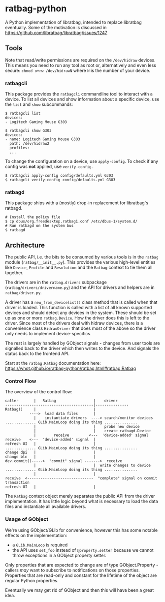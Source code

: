 # ratbag-python

A Python implementation of libratbag, intended to replace libratbag
eventually. Some of the motivation is discussed in
https://github.com/libratbag/libratbag/issues/1247

## Tools

Note that read/write permissions are required on the `/dev/hidraw`
devices. This means you need to run any tool as root or, alternatively and
even less secure: `chmod o+rw /dev/hidrawN` where `N` is the number of your
device.

### ratbagcli

This package provides the `ratbagcli` commandline tool to interact with a
device. To list all devices and show information about a specific device, use
the `list` and `show` subcommands:

```
$ ratbagcli list
devices:
- Logitech Gaming Mouse G303

$ ratbagcli show G303
devices:
- name: Logitech Gaming Mouse G303
  path: /dev/hidraw2
  profiles:
  ...
```

To change the configuration on a device, use `apply-config`. To check if any
config was **not** applied, use `verify-config`.
```
$ ratbagcli apply-config config/defaults.yml G303
$ ratbagcli verify-config config/defaults.yml G303
```

### ratbagd

This package ships with a (mostly) drop-in replacement for libratbag's
ratbagd.

```
# Install the policy file
$ cp dbus/org.freedesktop.ratbag1.conf /etc/dbus-1/system.d/
# Run ratbagd on the system bus
$ ratbagd
```

## Architecture

The public API, i.e. the bits to be consumed by various tools is in the
`ratbag` module (`ratbag/__init__.py`). This provides the various high-level
entities like `Device`, `Profile` and `Resolution` and the `Ratbag` context to
tie them all together.

The drivers are in the `ratbag.drivers` subpackage
(`ratbag/drivers/drivername.py`) and the API for drivers and helpers are in
`ratbag/driver.py`.

A driver has a `new_from_devicelist()` class method that is called when that
driver is loaded. This function is called with a list of all known supported
devices and should detect any devices in the system. These should be set up as
one or more `ratbag.Device`.  How the driver does this is left to the driver.
Since most of the drivers deal with hidraw devices, there is a
convenience class `HidrawDriver` that does most of the above so the driver
only needs to implement device-specifics.

The rest is largely handled by GObject signals - changes from user tools
are signalled back to the driver which then writes to the device. And signals
the status back to the frontend API.

Start at the `ratbag.Ratbag` documentation here:
https://whot.github.io/ratbag-python/ratbag.html#ratbag.Ratbag

### Control Flow

The overview of the control flow:

```
caller       |   Ratbag                 |    driver
----------------------------------------|---------------
Ratbag()     |                          |
           ---->  load data files       |
             |    instantiate drivers  ----> search/monitor devices
.............. GLib.MainLoop doing its thing ...............
             |                          |    probe new device
             |                          |    create ratbagd.Device
             |        receive         <---  'device-added' signal
receive    <---  'device-added' signal  |
refresh UI   |                          |
.............. GLib.MainLoop doing its thing ...............
change dpi   |                          |
change btn   |                          |
dev.commit()----->  "commit" signal ------->  receive
             |                          |  write changes to device
.............. GLib.MainLoop doing its thing ...............
             |                          |
receive  <------------------------------  "complete" signal on commit transaction
refresh UI   |                          |
```

The `Ratbag` context object merely separates the public API from the driver
implementation. It has little logic beyond what is necessary to load the data
files and instantiate all available drivers.

### Usage of GObject

We're using GObject/GLib for convenience, however this has some notable
effects on the implementation:

- a ``GLib.MainLoop`` is required
- the API uses `set_foo` instead of `@property.setter` because we cannot throw
  exceptions in a GObject property setter.

Only properties that are expected to change are of type GObject.Property -
callers *may* want to subscribe to notifications on those properties.
Properties that are read-only and constant for the lifetime of the object are
regular Python properties.

Eventually we may get rid of GObject and then this will have been a great
idea.
